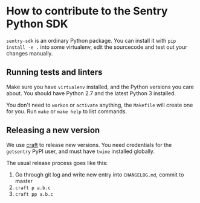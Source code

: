 # How to contribute to the Sentry Python SDK

`sentry-sdk` is an ordinary Python package. You can install it with `pip
install -e .` into some virtualenv, edit the sourcecode and test out your
changes manually.

## Running tests and linters

Make sure you have `virtualenv` installed, and the Python versions you care
about. You should have Python 2.7 and the latest Python 3 installed.

You don't need to `workon` or `activate` anything, the `Makefile` will create
one for you. Run `make` or `make help` to list commands.

## Releasing a new version

We use [craft](https://github.com/getsentry/craft#python-package-index-pypi) to
release new versions. You need credentials for the `getsentry` PyPI user, and
must have `twine` installed globally.

The usual release process goes like this:

1. Go through git log and write new entry into `CHANGELOG.md`, commit to master
2. `craft p a.b.c`
3. `craft pp a.b.c`

